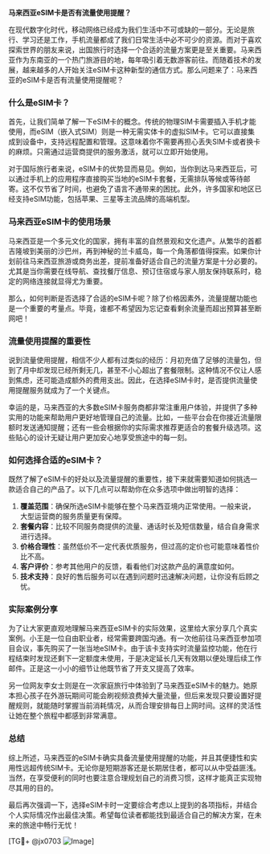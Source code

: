 **马来西亚eSIM卡是否有流量使用提醒？**

在现代数字化时代，移动网络已经成为我们生活中不可或缺的一部分。无论是旅行、学习还是工作，手机流量都成了我们日常生活中必不可少的资源。而对于喜欢探索世界的朋友来说，出国旅行时选择一个合适的流量方案更是至关重要。马来西亚作为东南亚的一个热门旅游目的地，每年吸引着无数游客前往。而随着技术的发展，越来越多的人开始关注eSIM卡这种新型的通信方式。那么问题来了：马来西亚的eSIM卡是否有流量使用提醒呢？

### 什么是eSIM卡？
首先，让我们简单了解一下eSIM卡的概念。传统的物理SIM卡需要插入手机才能使用，而eSIM（嵌入式SIM）则是一种无需实体卡的虚拟SIM卡。它可以直接集成到设备中，支持远程配置和管理。这意味着你不需要再担心丢失SIM卡或者换卡的麻烦。只需通过运营商提供的服务激活，就可以立即开始使用。

对于国际旅行者来说，eSIM卡的优势显而易见。例如，当你到达马来西亚后，可以通过手机上的应用程序直接购买当地的eSIM卡套餐，无需排队等候或等待邮寄。这不仅节省了时间，也避免了语言不通带来的困扰。此外，许多国家和地区已经支持eSIM功能，包括苹果、三星等主流品牌的高端机型。

### 马来西亚eSIM卡的使用场景
马来西亚是一个多元文化的国家，拥有丰富的自然景观和文化遗产。从繁华的首都吉隆坡到美丽的沙巴州，再到神秘的兰卡威岛，每一个角落都值得探索。如果你计划前往马来西亚旅游或商务出差，提前准备好适合自己的流量方案是十分必要的。尤其是当你需要在线导航、查找餐厅信息、预订住宿或与家人朋友保持联系时，稳定的网络连接就显得尤为重要。

那么，如何判断是否选择了合适的eSIM卡呢？除了价格因素外，流量提醒功能也是一个重要的考量点。毕竟，谁都不希望因为忘记查看剩余流量而超出预算甚至断网吧！

### 流量使用提醒的重要性
说到流量使用提醒，相信不少人都有过类似的经历：月初充值了足够的流量包，但到了月中却发现已经所剩无几，甚至不小心超出了套餐限制。这种情况不仅让人感到焦虑，还可能造成额外的费用支出。因此，在选择eSIM卡时，是否提供流量使用提醒服务就成为了一个关键点。

幸运的是，马来西亚的大多数eSIM卡服务商都非常注重用户体验，并提供了多种实用的功能来帮助用户更好地管理自己的流量。比如，一些平台会在你接近流量限额时发送通知提醒；还有一些会根据你的实际需求推荐更适合的套餐升级选项。这些贴心的设计无疑让用户更加安心地享受旅途中的每一刻。

### 如何选择合适的eSIM卡？
既然了解了eSIM卡的好处以及流量提醒的重要性，接下来就需要知道如何挑选一款适合自己的产品了。以下几点可以帮助你在众多选项中做出明智的选择：

1. **覆盖范围**：确保所选eSIM卡能够在整个马来西亚境内正常使用。一般来说，大型运营商的服务质量更有保障。
2. **套餐内容**：比较不同服务商提供的流量、通话时长及短信数量，结合自身需求进行选择。
3. **价格合理性**：虽然低价不一定代表优质服务，但过高的定价也可能意味着性价比不高。
4. **客户评价**：参考其他用户的反馈，看看他们对这款产品的满意度如何。
5. **技术支持**：良好的售后服务可以在遇到问题时迅速解决问题，让你没有后顾之忧。

### 实际案例分享
为了让大家更直观地理解马来西亚eSIM卡的实际效果，这里给大家分享几个真实案例。小王是一位自由职业者，经常需要跨国沟通。有一次他前往马来西亚参加项目会议，事先购买了一张当地eSIM卡。由于该卡支持实时流量监控功能，他在行程结束时发现还剩下一定额度未使用，于是决定延长几天有效期以便处理后续工作邮件。正是这一小小的细节让他既节省了开支又提高了效率。

另一位网友李女士则是在一次家庭旅行中体验到了马来西亚eSIM卡的魅力。她原本担心孩子在外游玩期间可能会刷视频浪费掉大量流量，但后来发现只要设置好提醒规则，就能随时掌握当前消耗情况，从而合理安排每日上网时间。这样的灵活性让她在整个旅程中都感到非常满意。

### 总结
综上所述，马来西亚的eSIM卡确实具备流量使用提醒的功能，并且其便捷性和实用性远超传统SIM卡。无论你是短期游客还是长期居住者，都可以从中受益匪浅。当然，在享受便利的同时也要注意合理规划自己的消费习惯，这样才能真正实现物尽其用的目的。

最后再次强调一下，选择eSIM卡时一定要综合考虑以上提到的各项指标，并结合个人实际情况作出最佳决策。希望每位读者都能找到最适合自己的解决方案，在未来的旅途中畅行无忧！

[TG💪+ @jx0703 ![Image](https://github.com/user-attachments/assets/dbca1d08-cadb-493c-b0ec-ad6f7a83f270)]